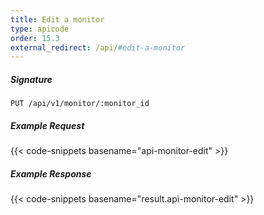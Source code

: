 ```yaml
---
title: Edit a monitor
type: apicode
order: 15.3
external_redirect: /api/#edit-a-monitor
---
```


##### Signature
`PUT /api/v1/monitor/:monitor_id`
##### Example Request
{{< code-snippets basename="api-monitor-edit" >}}
##### Example Response
{{< code-snippets basename="result.api-monitor-edit" >}}